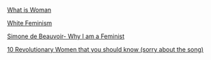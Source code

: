 [What is Woman](https://www.youtube.com/watch?v=p9kCJvfo28w)

[White Feminism](https://www.youtube.com/watch?v=VNdZcegK1lQ)

[Simone de Beauvoir- Why I am a Feminist](https://www.youtube.com/watch?v=9LYx5T1yhqU)

[10 Revolutionary Women that you should know (sorry about the song)](https://www.youtube.com/watch?v=-8-xNKVItd4)

